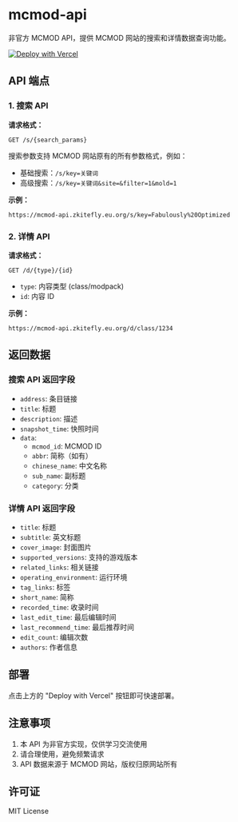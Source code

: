 # mcmod-api

非官方 MCMOD API，提供 MCMOD 网站的搜索和详情数据查询功能。

[![Deploy with Vercel](https://vercel.com/button)](https://vercel.com/new/clone?repository-url=https%3A%2F%2Fgithub.com%2Fzkitefly%2Fmcmod-api)

## API 端点

### 1. 搜索 API

**请求格式：**
```
GET /s/{search_params}
```

搜索参数支持 MCMOD 网站原有的所有参数格式，例如：
- 基础搜索：`/s/key=关键词`
- 高级搜索：`/s/key=关键词&site=&filter=1&mold=1`

**示例：**
```
https://mcmod-api.zkitefly.eu.org/s/key=Fabulously%20Optimized
```

### 2. 详情 API

**请求格式：**
```
GET /d/{type}/{id}
```

- `type`: 内容类型 (class/modpack)
- `id`: 内容 ID

**示例：**
```
https://mcmod-api.zkitefly.eu.org/d/class/1234
```

## 返回数据

### 搜索 API 返回字段
- `address`: 条目链接
- `title`: 标题
- `description`: 描述
- `snapshot_time`: 快照时间
- `data`: 
  - `mcmod_id`: MCMOD ID
  - `abbr`: 简称（如有）
  - `chinese_name`: 中文名称
  - `sub_name`: 副标题
  - `category`: 分类

### 详情 API 返回字段
- `title`: 标题
- `subtitle`: 英文标题
- `cover_image`: 封面图片
- `supported_versions`: 支持的游戏版本
- `related_links`: 相关链接
- `operating_environment`: 运行环境
- `tag_links`: 标签
- `short_name`: 简称
- `recorded_time`: 收录时间
- `last_edit_time`: 最后编辑时间
- `last_recommend_time`: 最后推荐时间
- `edit_count`: 编辑次数
- `authors`: 作者信息

## 部署

点击上方的 "Deploy with Vercel" 按钮即可快速部署。

## 注意事项

1. 本 API 为非官方实现，仅供学习交流使用
2. 请合理使用，避免频繁请求
3. API 数据来源于 MCMOD 网站，版权归原网站所有

## 许可证

MIT License
